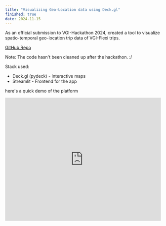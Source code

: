 ```yaml
---
title: "Visualizing Geo-Location data using Deck.gl"
finished: true 
date: 2024-11-15
---
```

As an official submission to VGI-Hackathon 2024, created a tool to visualize spatio-temporal geo-location trip data of VGI-Flexi trips.

[GitHub Repo](https://github.com/nairjayesh/vgi_hackathon_2024) 

Note: The code hasn't been cleaned up after the hackathon. :/ 

Stack used: 
* Deck.gl (pydeck) - Interactive maps  
* Streamlit - Frontend for the app 

<div class="map-container">
    <p> here's a quick demo of the platform </p> 
    <div class="video-container"> 
        <iframe width="100%" height="400" src="https://www.youtube.com/embed/m_lU4CKEvo0" frameborder="0" allowfullscreen></iframe> 
    </div> 
</div>